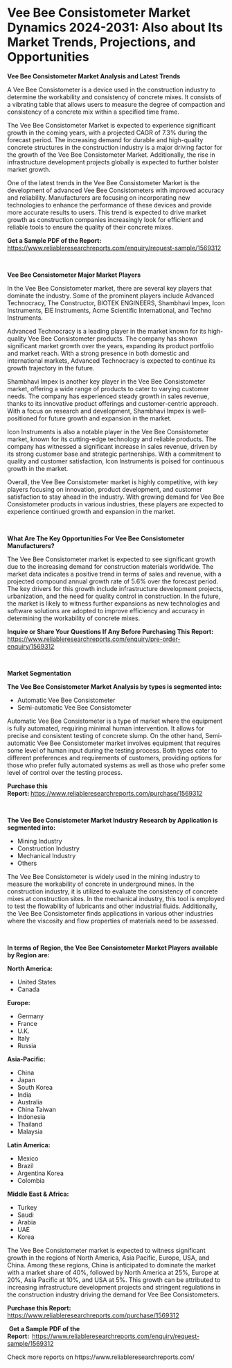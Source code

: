 <p><h1>Vee Bee Consistometer Market Dynamics 2024-2031: Also about Its Market Trends, Projections, and Opportunities</h1></p><p><strong>Vee Bee Consistometer Market Analysis and Latest Trends</strong></p>
<p><p>A Vee Bee Consistometer is a device used in the construction industry to determine the workability and consistency of concrete mixes. It consists of a vibrating table that allows users to measure the degree of compaction and consistency of a concrete mix within a specified time frame.</p><p>The Vee Bee Consistometer Market is expected to experience significant growth in the coming years, with a projected CAGR of 7.3% during the forecast period. The increasing demand for durable and high-quality concrete structures in the construction industry is a major driving factor for the growth of the Vee Bee Consistometer Market. Additionally, the rise in infrastructure development projects globally is expected to further bolster market growth.</p><p>One of the latest trends in the Vee Bee Consistometer Market is the development of advanced Vee Bee Consistometers with improved accuracy and reliability. Manufacturers are focusing on incorporating new technologies to enhance the performance of these devices and provide more accurate results to users. This trend is expected to drive market growth as construction companies increasingly look for efficient and reliable tools to ensure the quality of their concrete mixes.</p></p>
<p><strong>Get a Sample PDF of the Report:&nbsp;</strong> <a href="https://www.reliableresearchreports.com/enquiry/request-sample/1569312">https://www.reliableresearchreports.com/enquiry/request-sample/1569312</a></p>
<p>&nbsp;</p>
<p><strong>Vee Bee Consistometer Major Market Players</strong></p>
<p><p>In the Vee Bee Consistometer market, there are several key players that dominate the industry. Some of the prominent players include Advanced Technocracy, The Constructor, BIOTEK ENGINEERS, Shambhavi Impex, Icon Instruments, EIE Instruments, Acme Scientific International, and Techno Instruments.</p><p>Advanced Technocracy is a leading player in the market known for its high-quality Vee Bee Consistometer products. The company has shown significant market growth over the years, expanding its product portfolio and market reach. With a strong presence in both domestic and international markets, Advanced Technocracy is expected to continue its growth trajectory in the future.</p><p>Shambhavi Impex is another key player in the Vee Bee Consistometer market, offering a wide range of products to cater to varying customer needs. The company has experienced steady growth in sales revenue, thanks to its innovative product offerings and customer-centric approach. With a focus on research and development, Shambhavi Impex is well-positioned for future growth and expansion in the market.</p><p>Icon Instruments is also a notable player in the Vee Bee Consistometer market, known for its cutting-edge technology and reliable products. The company has witnessed a significant increase in sales revenue, driven by its strong customer base and strategic partnerships. With a commitment to quality and customer satisfaction, Icon Instruments is poised for continuous growth in the market.</p><p>Overall, the Vee Bee Consistometer market is highly competitive, with key players focusing on innovation, product development, and customer satisfaction to stay ahead in the industry. With growing demand for Vee Bee Consistometer products in various industries, these players are expected to experience continued growth and expansion in the market.</p></p>
<p>&nbsp;</p>
<p><strong>What Are The Key Opportunities For Vee Bee Consistometer Manufacturers?</strong></p>
<p><p>The Vee Bee Consistometer market is expected to see significant growth due to the increasing demand for construction materials worldwide. The market data indicates a positive trend in terms of sales and revenue, with a projected compound annual growth rate of 5.6% over the forecast period. The key drivers for this growth include infrastructure development projects, urbanization, and the need for quality control in construction. In the future, the market is likely to witness further expansions as new technologies and software solutions are adopted to improve efficiency and accuracy in determining the workability of concrete mixes.</p></p>
<p><strong>Inquire or Share Your Questions If Any Before Purchasing This Report:</strong> <a href="https://www.reliableresearchreports.com/enquiry/pre-order-enquiry/1569312">https://www.reliableresearchreports.com/enquiry/pre-order-enquiry/1569312</a></p>
<p>&nbsp;</p>
<p><strong>Market Segmentation</strong></p>
<p><strong>The Vee Bee Consistometer Market Analysis by types is segmented into:</strong></p>
<p><ul><li>Automatic Vee Bee Consistometer</li><li>Semi-automatic Vee Bee Consistometer</li></ul></p>
<p><p>Automatic Vee Bee Consistometer is a type of market where the equipment is fully automated, requiring minimal human intervention. It allows for precise and consistent testing of concrete slump. On the other hand, Semi-automatic Vee Bee Consistometer market involves equipment that requires some level of human input during the testing process. Both types cater to different preferences and requirements of customers, providing options for those who prefer fully automated systems as well as those who prefer some level of control over the testing process.</p></p>
<p><strong>Purchase this Report:&nbsp;</strong><a href="https://www.reliableresearchreports.com/purchase/1569312">https://www.reliableresearchreports.com/purchase/1569312</a></p>
<p>&nbsp;</p>
<p><strong>The Vee Bee Consistometer Market Industry Research by Application is segmented into:</strong></p>
<p><ul><li>Mining Industry</li><li>Construction Industry</li><li>Mechanical Industry</li><li>Others</li></ul></p>
<p><p>The Vee Bee Consistometer is widely used in the mining industry to measure the workability of concrete in underground mines. In the construction industry, it is utilized to evaluate the consistency of concrete mixes at construction sites. In the mechanical industry, this tool is employed to test the flowability of lubricants and other industrial fluids. Additionally, the Vee Bee Consistometer finds applications in various other industries where the viscosity and flow properties of materials need to be assessed.</p></p>
<p>&nbsp;</p>
<p><strong>In terms of Region, the Vee Bee Consistometer Market Players available by Region are:</strong></p>
<p>
    <p> <strong> North America: </strong>
        <ul>
            <li>United States</li>
            <li>Canada</li>
        </ul>
        </p> 
    <p> <strong> Europe: </strong>
        <ul>
            <li>Germany</li>
            <li>France</li>
            <li>U.K.</li>
            <li>Italy</li>
            <li>Russia</li>
        </ul>
        </p> 
    <p> <strong> Asia-Pacific: </strong>
        <ul>
            <li>China</li>
            <li>Japan</li>
            <li>South Korea</li>
            <li>India</li>
            <li>Australia</li>
            <li>China Taiwan</li>
            <li>Indonesia</li>
            <li>Thailand</li>
            <li>Malaysia</li>
        </ul>
        </p> 
    <p> <strong> Latin America: </strong>
        <ul>
            <li>Mexico</li>
            <li>Brazil</li>
            <li>Argentina Korea</li>
            <li>Colombia</li>
        </ul>
        </p> 
    <p> <strong> Middle East & Africa: </strong>
        <ul>
            <li>Turkey</li>
            <li>Saudi</li>
            <li>Arabia</li>
            <li>UAE</li>
            <li>Korea</li>
        </ul>
    </p>
    </p>
<p><p>The Vee Bee Consistometer market is expected to witness significant growth in the regions of North America, Asia Pacific, Europe, USA, and China. Among these regions, China is anticipated to dominate the market with a market share of 40%, followed by North America at 25%, Europe at 20%, Asia Pacific at 10%, and USA at 5%. This growth can be attributed to increasing infrastructure development projects and stringent regulations in the construction industry driving the demand for Vee Bee Consistometers.</p></p>
<p><strong>Purchase this Report: </strong><a href="https://www.reliableresearchreports.com/purchase/1569312">https://www.reliableresearchreports.com/purchase/1569312</a></p>
<p>&nbsp;<strong>Get a Sample PDF of the Report:&nbsp;&nbsp;</strong><a href="https://www.reliableresearchreports.com/enquiry/request-sample/1569312">https://www.reliableresearchreports.com/enquiry/request-sample/1569312</a></p>
<p><strong></strong></p>
<p>Check more reports on https://www.reliableresearchreports.com/</p>